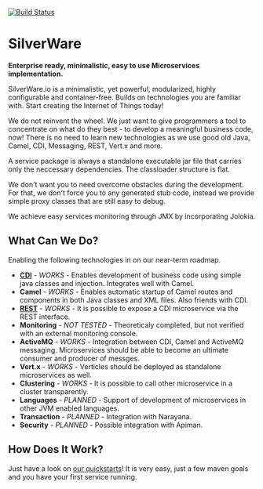 [![Build Status][Travis badge]][Travis build]

[Travis badge]: https://travis-ci.org/SilverThings/SilverWare.svg?branch=devel
[Travis build]: https://travis-ci.org/SilverThings/SilverWare

# SilverWare

__Enterprise ready, minimalistic, easy to use Microservices implementation.__

SilverWare.io is a minimalistic, yet powerful, modularized, highly configurable and container-free. Builds on technologies you are familiar with. Start creating the Internet of Things today! 

We do not reinvent the wheel. We just want to give programmers a tool to concentrate on what do they best - to develop a meaningful business code, now!
There is no need to learn new technologies as we use good old Java, Camel, CDI, Messaging, REST, Vert.x and more.

A service package is always a standalone executable jar file that carries only the neccessary dependencies. The classloader structure is flat.

We don't want you to need overcome obstacles during the development. For that, we don't force you to any generated stub code, instead we provide simple proxy classes
that are still easy to debug.

We achieve easy services monitoring through JMX by incorporating Jolokia.

## What Can We Do?

Enabling the following technologies in on our near-term roadmap. 

* [__CDI__](https://github.com/SilverThings/SilverWare/wiki/CDI-Microservice-Provider) - _WORKS_ - Enables development of business code using simple java classes and injection. Integrates well with Camel.
* __Camel__ - _WORKS_ - Enables automatic startup of Camel routes and components in both Java classes and XML files. Also friends with CDI.
* [__REST__](https://github.com/SilverThings/SilverWare/wiki/http-server-microservice-provider) - _WORKS_ - It is possible to expose a CDI microservice via the REST interface.  
* __Monitoring__ - _NOT TESTED_ - Theoreticaly completed, but not verified with an external monitoring console.
* __ActiveMQ__ - _WORKS_ - Integration between CDI, Camel and ActiveMQ messaging. Microservices should be able to become an ultimate consumer and 
  producer of messges.
* __Vert.x__ - _WORKS_ - Verticles should be deployed as standalone microservices as well.
* __Clustering__ - _WORKS_ - It is possible to call other microservice in a cluster transparently. 
* __Languages__ - _PLANNED_ - Support of development of microservices in other JVM enabled languages.
* __Transaction__ - _PLANNED_ - Integration with Narayana.
* __Security__ - _PLANNED_ - Possible integration with Apiman.

## How Does It Work?

Just have a look on [our quickstarts](https://github.com/SilverThings/SilverWare-Demos)! It is very easy, just a few maven goals and you have your first service running.
